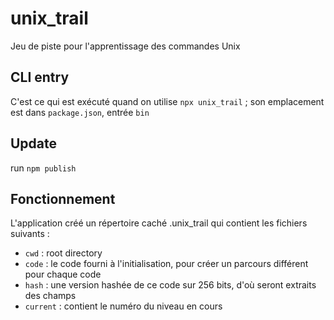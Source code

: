 # unix_trail
Jeu de piste pour l'apprentissage des commandes Unix

## CLI entry
C'est ce qui est exécuté quand on utilise `npx unix_trail` ; son emplacement est dans `package.json`, entrée `bin`

## Update
run `npm publish`

## Fonctionnement
L'application créé un répertoire caché .unix_trail qui contient les fichiers suivants :
- `cwd` : root directory
- `code` : le code fourni à l'initialisation, pour créer un parcours différent pour chaque code
- `hash` : une version hashée de ce code sur 256 bits, d'où seront extraits des champs
- `current` : contient le numéro du niveau en cours
